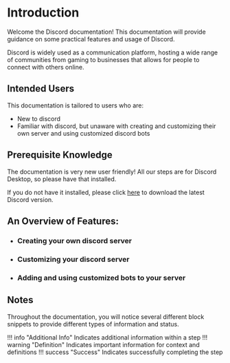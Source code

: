 # Introduction

Welcome the Discord documentation! This documentation will provide guidance on some practical features and usage of Discord.

Discord is widely used as a communication platform, hosting a wide range of communities from gaming to businesses that allows for people to connect with others online.

## Intended Users

This documentation is tailored to users who are:

* New to discord
* Familiar with discord, but unaware with creating and customizing  their own server and using customized discord bots

## Prerequisite Knowledge

The documentation is very new user friendly! All our steps are for Discord Desktop, so please have that installed.

If you do not have it installed, please click [here](https://discord.com/download) to download the latest Discord version.

## An Overview of Features:

* ### Creating your own discord server

* ### Customizing your discord server

* ### Adding and using customized bots to your server

## Notes

Throughout the documentation, you will notice several different block snippets to provide different types of information and status.

!!! info "Additional Info"
    Indicates additional information within a step
!!! warning "Definition"
    Indicates important information for context and definitions
!!! success "Success"
    Indicates successfully completing the step

